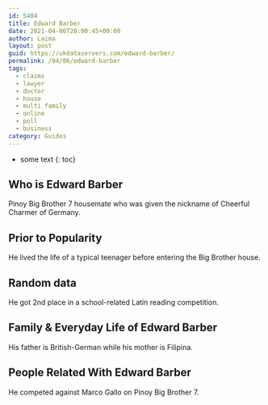 ```yaml
---
id: 5404
title: Edward Barber
date: 2021-04-06T20:00:45+00:00
author: Laima
layout: post
guid: https://ukdataservers.com/edward-barber/
permalink: /04/06/edward-barber
tags:
  - claims
  - lawyer
  - doctor
  - house
  - multi family
  - online
  - poll
  - business
category: Guides
---
```


* some text
{: toc}


## Who is Edward Barber
                  
                  
                  
Pinoy Big Brother 7 housemate who was given the nickname of Cheerful Charmer of Germany.
                  
              
            
              
            
                
                
                
## Prior to Popularity
                  
                  
                  
He lived the life of a typical teenager before entering the Big Brother house.
                  
              
            
              
            
                
                
                
## Random data
                  
                  
                  
He got 2nd place in a school-related Latin reading competition.
                  
              
            
              
            
                
                
                
## Family & Everyday Life of Edward Barber
                  
                  
                  
His father is British-German while his mother is Filipina.
                  
              
            
              
            
                
                
                
## People Related With Edward Barber
                  
                  
                  
He competed against Marco Gallo on Pinoy Big Brother 7.
                  
              
            
              
            
                
              
            
              
              
            
            
              
            
          
          
          